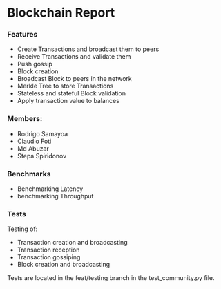 # Blockchain Report

### Features

- Create Transactions and broadcast them to peers
- Receive Transactions and validate them
- Push gossip
- Block creation
- Broadcast Block to peers in the network
- Merkle Tree to store Transactions
- Stateless and stateful Block validation
- Apply transaction value to balances

### Members:

- Rodrigo Samayoa
- Claudio Foti
- Md Abuzar
- Stepa Spiridonov

### Benchmarks
 - Benchmarking Latency
 - benchmarking Throughput

### Tests

Testing of:
- Transaction creation and broadcasting
- Transaction reception
- Transaction gossiping
- Block creation and broadcasting

Tests are located in the feat/testing branch in the test_community.py file.
